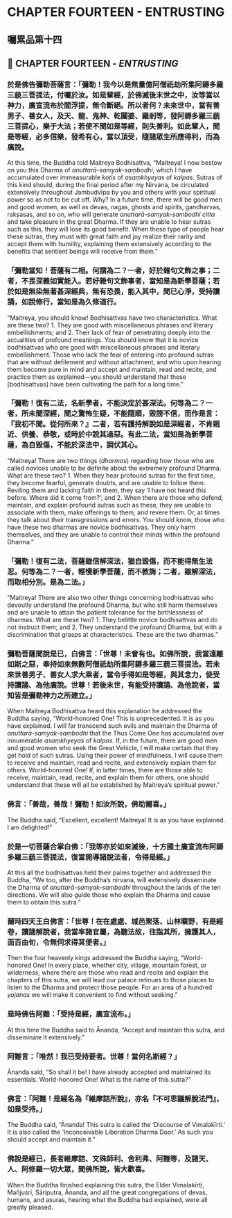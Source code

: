 # CHAPTER FOURTEEN - ENTRUSTING

## 囑累品第十四

## 🍃 CHAPTER FOURTEEN - *ENTRUSTING*

### 於是佛告彌勒菩薩言：「彌勒！我今以是無量億阿僧祇劫所集阿耨多羅三藐三菩提法，付囑於汝。如是輩經，於佛滅後末世之中，汝等當以神力，廣宣流布於閻浮提，無令斷絕。所以者何？未來世中，當有善男子、善女人，及天、龍、鬼神、乾闥婆、羅剎等，發阿耨多羅三藐三菩提心，樂于大法；若使不聞如是等經，則失善利。如此輩人，聞是等經，必多信樂，發希有心，當以頂受，隨諸眾生所應得利，而為廣說。

At this time, the Buddha told Maitreya Bodhisattva, “Maitreya! I now bestow on you this Dharma of *anuttarā-samyak-saṃbodhi*, which I have accumulated over immeasurable *koṭis* of *asaṃkhyeyas* of *kalpas*. Sutras of this kind should, during the final period after my Nirvana, be circulated extensively throughout Jambudvīpa by you and others with your spiritual power so as not to be cut off. Why? In a future time, there will be good men and good women, as well as devas, nagas, ghosts and spirits, gandharvas, rakṣasas, and so on, who will generate *anuttarā-samyak-saṃbodhi citta* and take pleasure in the great Dharma. If they are unable to hear sutras such as this, they will lose its good benefit. When these type of people hear these sutras, they must with great faith and joy realize their rarity and accept them with humility, explaining them extensively according to the benefits that sentient beings will receive from them.”

### 「彌勒當知！菩薩有二相。何謂為二？一者，好於雜句文飾之事；二者，不畏深義如實能入。若好雜句文飾事者，當知是為新學菩薩；若於如是無染無著甚深經典，無有恐畏，能入其中，聞已心淨，受持讀誦，如說修行，當知是為久修道行。

“Maitreya, you should know! Bodhisattvas have two characteristics. What are these two? 1. They are good with miscellaneous phrases and literary embellishments; and 2. Their lack of fear of penetrating deeply into the actualities of profound meanings. You should know that it is novice bodhisattvas who are good with miscellaneous phrases and literary embellishment. Those who lack the fear of entering into profound sutras that are without defilement and without attachment, and who upon hearing them become pure in mind and accept and maintain, read and recite, and practice them as explained—you should understand that these [bodhisattvas] have been cultivating the path for a long time.”

### 「彌勒！復有二法，名新學者，不能決定於甚深法。何等為二？一者，所未聞深經，聞之驚怖生疑，不能隨順，毀謗不信，而作是言：『我初不聞。從何所來？』二者，若有護持解說如是深經者，不肯親近、供養、恭敬，或時於中說其過惡。有此二法，當知是為新學菩薩，為自毀傷，不能於深法中，調伏其心。

“Maitreya! There are two things (*dharmas*) regarding how those who are called novices unable to be definite about the extremely profound Dharma. What are these two? 1. When they hear profound sutras for the first time, they become fearful, generate doubts, and are unable to follow them. Reviling them and lacking faith in them, they say ‘I have not heard this before. Where did it come from?’; and 2. When there are those who defend, maintain, and explain profound sutras such as these, they are unable to associate with them, make offerings to them, and revere them. Or, at times they talk about their transgressions and errors. You should know, those who have these two dharmas are novice bodhisattvas. They only harm themselves, and they are unable to control their minds within the profound Dharma.”

### 「彌勒！復有二法，菩薩雖信解深法，猶自毀傷，而不能得無生法忍。何等為二？一者，輕慢新學菩薩，而不教誨；二者，雖解深法，而取相分別。是為二法。」

“Maitreya! There are also two other things concerning bodhisattvas who devoutly understand the profound Dharma, but who still harm themselves and are unable to attain the patient tolerance for the birthlessness of dharmas. What are these two? 1. They belittle novice bodhisattvas and do not instruct them; and 2. They understand the profound Dharma, but with a discrimination that grasps at characteristics. These are the two dharmas.”

### 彌勒菩薩聞說是已，白佛言：「世尊！未曾有也。如佛所說，我當遠離如斯之惡，奉持如來無數阿僧祇劫所集阿耨多羅三藐三菩提法。若未來世善男子、善女人求大乘者，當令手得如是等經，與其念力，使受持讀誦、為他廣說。世尊！若後末世，有能受持讀誦、為他說者，當知皆是彌勒神力之所建立。」

When Maitreya Bodhisattva heard this explanation he addressed the Buddha saying, “World-honored One! This is unprecedented. It is as you have explained. I will far transcend such evils and maintain the Dharma of *anuttarā-samyak-saṃbodhi* that the Thus Come One has accumulated over innumerable *asaṃkhyeyas* of *kalpas*. If, in the future, there are good men and good women who seek the Great Vehicle, I will make certain that they get hold of such sutras. Using their power of mindfulness, I will cause them to receive and maintain, read and recite, and extensively explain them for others. World-honored One! If, in latter times, there are those able to receive, maintain, read, recite, and explain them for others, one should understand that these will all be established by Maitreya’s spiritual power.”

### 佛言：「善哉，善哉！彌勒！如汝所說，佛助爾喜。」

The Buddha said, “Excellent, excellent! Maitreya! It is as you have explained. I am delighted!” 

### 於是一切菩薩合掌白佛：「我等亦於如來滅後，十方國土廣宣流布阿耨多羅三藐三菩提法，復當開導諸說法者，令得是經。」

At this all the bodhisattvas held their palms together and addressed the Buddha, “We too, after the Buddha’s nirvana, will extensively disseminate the Dharma of *anuttarā-samyak-saṃbodhi* throughout the lands of the ten directions. We will also guide those who explain the Dharma and cause them to obtain this sutra.”

### 爾時四天王白佛言：「世尊！在在處處、城邑聚落、山林曠野，有是經卷，讀誦解說者，我當率諸官屬，為聽法故，往詣其所，擁護其人，面百由旬，令無伺求得其便者。」

Then the four heavenly kings addressed the Buddha saying, “World-honored One! In every place, whether city, village, mountain forest, or wilderness, where there are those who read and recite and explain the chapters of this sutra, we will lead our palace retinues to those places to listen to the Dharma and protect those people. For an area of a hundred *yojanas* we will make it convenient to find without seeking.”

### 是時佛告阿難：「受持是經，廣宣流布。」

At this time the Buddha said to Ānanda, “Accept and maintain this sutra, and disseminate it extensively.”

### 阿難言：「唯然！我已受持要者。世尊！當何名斯經？」

Ānanda said, “So shall it be! I have already accepted and maintained its essentials. World-honored One! What is the name of this sutra?”

### 佛言：「阿難！是經名為『維摩詰所說』，亦名『不可思議解脫法門』，如是受持。」

The Buddha said, “Ānanda! This sutra is called the ‘Discourse of Vimalakīrti.’ It is also called the ‘Inconceivable Liberation Dharma Door.’ As such you should accept and maintain it.”

### 佛說是經已，長者維摩詰、文殊師利、舍利弗、阿難等，及諸天、人、阿修羅一切大眾，聞佛所說，皆大歡喜。

When the Buddha finished explaining this sutra, the Elder Vimalakīrti, Mañjuśrī, Śāriputra, Ānanda, and all the great congregations of devas, humans, and asuras, hearing what the Buddha had explained, were all greatly pleased.